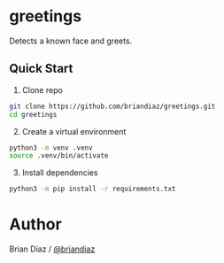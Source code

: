 # greetings
Detects a known face and greets.

## Quick Start

1. Clone repo

```sh
git clone https://github.com/briandiaz/greetings.git
cd greetings
```

2. Create a virtual environment

```sh
python3 -m venv .venv
source .venv/bin/activate
````

3. Install dependencies

```sh
python3 -m pip install -r requirements.txt
```

# Author

Brian Díaz / [@briandiaz](https://briandiaz.me/)
